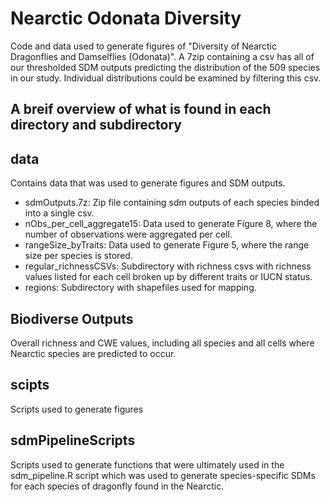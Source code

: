 # Nearctic Odonata Diversity

Code and data used to generate figures of "Diversity of Nearctic Dragonflies and Damselflies (Odonata)".
A 7zip containing a csv has all of our thresholded SDM outputs predicting the distribution of the 509 species in our study. Individual distributions could be examined by filtering this csv.

## A breif overview of what is found in each directory and subdirectory

## data
Contains data that was used to generate figures and SDM outputs.
- sdmOutputs.7z: Zip file containing sdm outputs of each species binded into a single csv.
- nObs_per_cell_aggregate15: Data used to generate Figure 8, where the number of observations were aggregated per cell. 
- rangeSize_byTraits: Data used to generate Figure 5, where the range size per species is stored. 
- regular_richnessCSVs: Subdirectory with richness csvs with richness values listed for each cell broken up by different traits or IUCN status.
- regions: Subdirectory with shapefiles used for mapping.

## Biodiverse Outputs
Overall richness and CWE values, including all species and all cells where Nearctic species are predicted to occur.

## scipts
Scripts used to generate figures

## sdmPipelineScripts
Scripts used to generate functions that were ultimately used in the sdm_pipeline.R script which was used to generate species-specific SDMs for each species of dragonfly found in the Nearctic. 
